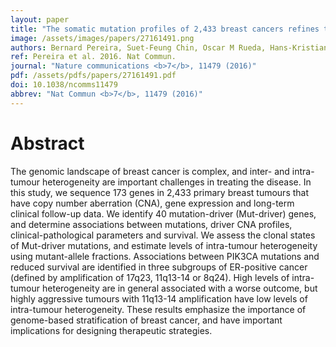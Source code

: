 ```yaml
---
layout: paper
title: "The somatic mutation profiles of 2,433 breast cancers refines their genomic and transcriptomic landscapes."
image: /assets/images/papers/27161491.png
authors: Bernard Pereira, Suet-Feung Chin, Oscar M Rueda, Hans-Kristian Moen Vollan, Elena Provenzano, Helen A Bardwell, Michelle Pugh, Linda Jones, Roslin Russell, Stephen-John Sammut, Dana W Y Tsui, Bin Liu, Sarah-Jane Dawson, Jean Abraham, Helen Northen, John F Peden, Abhik Mukherjee, Gulisa Turashvili, Andrew R Green, Steve McKinney, Arusha Oloumi, Sohrab Shah, Nitzan Rosenfeld, Leigh Murphy, David R Bentley, Ian O Ellis, Arnie Purushotham, Sarah E Pinder, Anne-Lise Børresen-Dale, Helena M Earl, Paul D Pharoah, Mark T Ross, Samuel Aparicio, Carlos Caldas
ref: Pereira et al. 2016. Nat Commun.
journal: "Nature communications <b>7</b>, 11479 (2016)"
pdf: /assets/pdfs/papers/27161491.pdf
doi: 10.1038/ncomms11479
abbrev: "Nat Commun <b>7</b>, 11479 (2016)"
---
```


# Abstract

The genomic landscape of breast cancer is complex, and inter- and intra-tumour heterogeneity are important challenges in treating the disease. In this study, we sequence 173 genes in 2,433 primary breast tumours that have copy number aberration (CNA), gene expression and long-term clinical follow-up data. We identify 40 mutation-driver (Mut-driver) genes, and determine associations between mutations, driver CNA profiles, clinical-pathological parameters and survival. We assess the clonal states of Mut-driver mutations, and estimate levels of intra-tumour heterogeneity using mutant-allele fractions. Associations between PIK3CA mutations and reduced survival are identified in three subgroups of ER-positive cancer (defined by amplification of 17q23, 11q13-14 or 8q24). High levels of intra-tumour heterogeneity are in general associated with a worse outcome, but highly aggressive tumours with 11q13-14 amplification have low levels of intra-tumour heterogeneity. These results emphasize the importance of genome-based stratification of breast cancer, and have important implications for designing therapeutic strategies.

